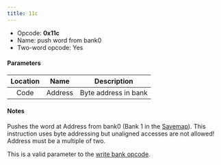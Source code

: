 ```yaml
---
title: 11c
---
```


-   Opcode: **0x11c**
-   Name: push word from bank0
-   Two-word opcode: Yes

#### Parameters

| Location |  Name   |     Description      |
|:--------:|:-------:|:--------------------:|
|   Code   | Address | Byte address in bank |

#### Notes

Pushes the word at Address from bank0 (Bank 1 in the [Savemap](../../../Savemap.md)). This instruction uses byte addressing but unaligned accesses are not allowed! Address must be a multiple of two.

This is a valid parameter to the [write bank opcode](0e0.md).
